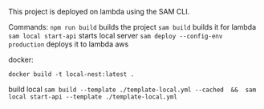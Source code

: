 This project is deployed on lambda using the SAM CLI.

Commands:
`npm run build` builds the project
`sam build` builds it for lambda
`sam local start-api` starts local server
`sam deploy --config-env production` deploys it to lambda aws

docker:

`docker build -t local-nest:latest .`

build local
`sam build --template ./template-local.yml --cached  &&  sam local start-api --template ./template-local.yml`